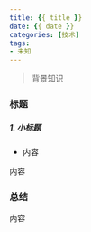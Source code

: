 ```yaml
---
title: {{ title }}
date: {{ date }}
categories: [技术]
tags:
- 未知
---
```


> 背景知识

### 标题
##### 1. 小标题
- 内容

内容

### 总结
内容